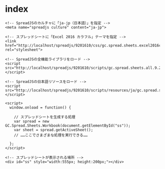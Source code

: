 # index
 	
<!DOCTYPE html>
<html>
  <head>

    <!-- SpreadJSのカルチャに「ja-jp（日本語）」を指定 -->
    <meta name="spreadjs culture" content="ja-jp">

    <!-- スプレッドシートに「Excel 2016 カラフル」テーマを指定 -->
    <link  href="http://localhost/spreadjs/9201610/css/gc.spread.sheets.excel2016colorful.9.20161.0.css" rel="stylesheet">

    <!-- SpreadJSの全機能ライブラリをロード -->
    <script src="http://localhost/spreadjs/9201610/scripts/gc.spread.sheets.all.9.20161.0.min.js"></script>

    <!-- SpreadJSの日本語リソースをロード -->
    <script src="http://localhost/spreadjs/9201610/scripts/resources/ja/gc.spread.sheets.resources.ja.9.20161.0.min.js"></script>

    <script>
      window.onload = function() {

        // スプレッドシートを生成する処理
        var spread = new GC.Spread.Sheets.Workbook(document.getElementById("ss"));
        var sheet = spread.getActiveSheet();
        // ……ここでさまざまな処理を実行できる……

      };
    </script>
  </head>
  <body>
    
    <!-- スプレッドシートが表示される場所 -->
    <div id="ss" style="width:555px; height:200px;"></div>
    
  </body>
</html>
